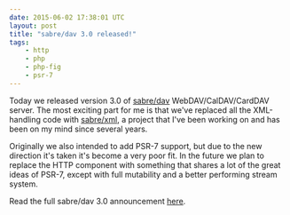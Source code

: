```yaml
---
date: 2015-06-02 17:38:01 UTC
layout: post
title: "sabre/dav 3.0 released!"
tags:
    - http
    - php
    - php-fig
    - psr-7
---
```


<!-- Holler from home in Toronto -->

Today we released version 3.0 of [sabre/dav][1] WebDAV/CalDAV/CardDAV server.
The most exciting part for me is that we've replaced all the XML-handling
code with [sabre/xml][3], a project that I've been working on and has been on
my mind since several years.

Originally we also intended to add PSR-7 support, but due to the new direction
it's taken it's become a very poor fit. In the future we plan to replace the
HTTP component with something that shares a lot of the great ideas of PSR-7,
except with full mutability and a better performing stream system.

Read the full sabre/dav 3.0 announcement [here][2].

[1]: http://sabre.io/
[2]: http://sabre.io/blog/2015/sabredav-3-release/
[3]: http://sabre.io/xml/
